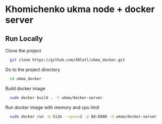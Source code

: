 # Khomichenko ukma node + docker server

## Run Locally

Clone the project

```bash
  git clone https://github.com/X0lotl/ukma_docker.git
```

Go to the project directory

```bash
  cd ukma_docker
```

Build docker image

```bash
  sudo docker build . -t ukma/docker-server
```

Run docker image with memory and cpu limit

```bash
  sudo docker run -m 512m --cpus=2 -p 80:8080 -d ukma/docker-server
```

